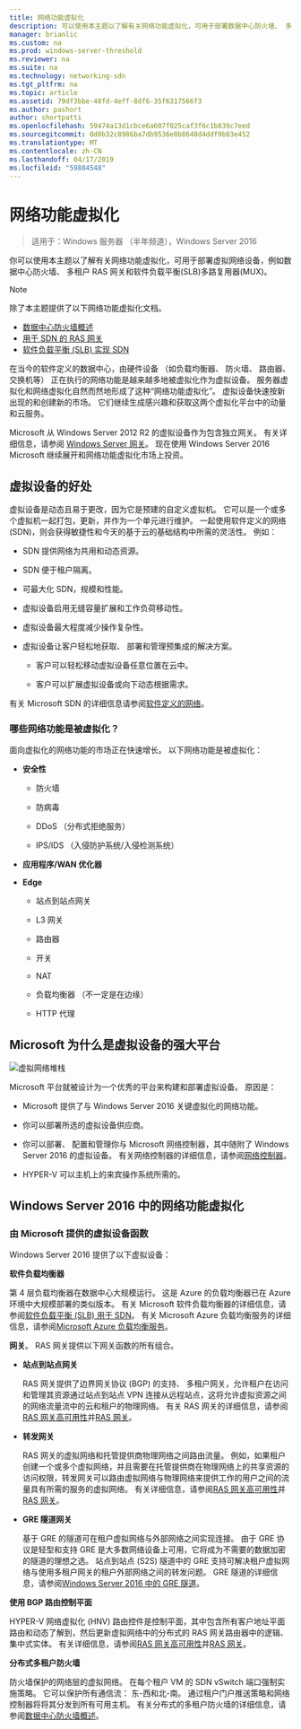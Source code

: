 ```yaml
---
title: 网络功能虚拟化
description: 可以使用本主题以了解有关网络功能虚拟化，可用于部署数据中心防火墙、 多租户 RAS 网关和软件负载平衡 (SLB) 在 Windows Server 2016 中的虚拟网络设备。
manager: brianlic
ms.custom: na
ms.prod: windows-server-threshold
ms.reviewer: na
ms.suite: na
ms.technology: networking-sdn
ms.tgt_pltfrm: na
ms.topic: article
ms.assetid: 79df3bbe-48fd-4eff-8df6-35f6317566f3
ms.author: pashort
author: shortpatti
ms.openlocfilehash: 59474a13d1cbce6a607f025caf3f6c1b839c7eed
ms.sourcegitcommit: 0d0b32c8986ba7db9536e0b8648d4ddf9b03e452
ms.translationtype: MT
ms.contentlocale: zh-CN
ms.lasthandoff: 04/17/2019
ms.locfileid: "59884548"
---
```

# <a name="network-function-virtualization"></a>网络功能虚拟化

>适用于：Windows 服务器 （半年频道），Windows Server 2016

你可以使用本主题以了解有关网络功能虚拟化，可用于部署虚拟网络设备，例如数据中心防火墙、 多租户 RAS 网关和软件负载平衡\(SLB\)多路复用器\(MUX\)。
  
>[!NOTE]  
>除了本主题提供了以下网络功能虚拟化文档。  
> - [数据中心防火墙概述](../../../sdn/technologies/network-function-virtualization/../../../sdn/technologies/network-function-virtualization/Datacenter-Firewall-Overview.md)  
> - [用于 SDN 的 RAS 网关](../../../sdn/technologies/network-function-virtualization/RAS-Gateway-for-SDN.md)  
> - [软件负载平衡 (SLB) 实现 SDN](../../../sdn/technologies/network-function-virtualization/Software-Load-Balancing--SLB--for-SDN.md)  
  
在当今的软件定义的数据中心，由硬件设备 （如负载均衡器、 防火墙、 路由器、 交换机等） 正在执行的网络功能是越来越多地被虚拟化作为虚拟设备。 服务器虚拟化和网络虚拟化自然而然地形成了这种“网络功能虚拟化”。 虚拟设备快速按新出现的和创建新的市场。 它们继续生成感兴趣和获取这两个虚拟化平台中的动量和云服务。  
  
Microsoft 从 Windows Server 2012 R2 的虚拟设备作为包含独立网关。 有关详细信息，请参阅 [Windows Server 网关](https://technet.microsoft.com/library/dn313101.aspx)。 现在使用 Windows Server 2016 Microsoft 继续展开和网络功能虚拟化市场上投资。  
  
## <a name="virtual-appliance-benefits"></a>虚拟设备的好处  
虚拟设备是动态且易于更改，因为它是预建的自定义虚拟机。 它可以是一个或多个虚拟机一起打包，更新，并作为一个单元进行维护。 一起使用软件定义的网络 (SDN)，则会获得敏捷性和今天的基于云的基础结构中所需的灵活性。 例如：  
  
-   SDN 提供网络为共用和动态资源。  
  
-   SDN 便于租户隔离。  
  
-   可最大化 SDN，规模和性能。  
  
-   虚拟设备启用无缝容量扩展和工作负荷移动性。  
  
-   虚拟设备最大程度减少操作复杂性。  
  
-   虚拟设备让客户轻松地获取、 部署和管理预集成的解决方案。  
  
    -   客户可以轻松移动虚拟设备任意位置在云中。  
  
    -   客户可以扩展虚拟设备或向下动态根据需求。  
  
有关 Microsoft SDN 的详细信息请参阅[软件定义的网络](https://technet.microsoft.com/windows-server-docs/networking/sdn/software-defined-networking--sdn-)。  
  
### <a name="what-network-functions-are-being-virtualized"></a>哪些网络功能是被虚拟化？  
面向虚拟化的网络功能的市场正在快速增长。 以下网络功能是被虚拟化：  
  
-   **安全性**  
  
    -   防火墙  
  
    -   防病毒  
  
    -   DDoS （分布式拒绝服务）  
  
    -   IPS/IDS （入侵防护系统/入侵检测系统）  
  
-   **应用程序/WAN 优化器**  
  
-   **Edge**  
  
    -   站点到站点网关  
  
    -   L3 网关  
  
    -   路由器  
  
    -   开关  
  
    -   NAT  
  
    -   负载均衡器 （不一定是在边缘）  
  
    -   HTTP 代理  
  
## <a name="why-microsoft-is-a-great-platform-for-virtual-appliances"></a>Microsoft 为什么是虚拟设备的强大平台  
![虚拟网络堆栈](../../../media/Network-Function-Virtualization/Microsoft-Network-Function-Virtualization.png)  
  
Microsoft 平台就被设计为一个优秀的平台来构建和部署虚拟设备。 原因是：  
  
-   Microsoft 提供了与 Windows Server 2016 关键虚拟化的网络功能。  
  
-   你可以部署所选的虚拟设备供应商。  
  
-   你可以部署、 配置和管理你与 Microsoft 网络控制器，其中随附了 Windows Server 2016 的虚拟设备。 有关网络控制器的详细信息，请参阅[网络控制器](../../../sdn/technologies/network-controller/Network-Controller.md)。  
  
-   HYPER-V 可以主机上的来宾操作系统所需的。  
  
## <a name="network-function-virtualization-in-windows-server-2016"></a>Windows Server 2016 中的网络功能虚拟化  
  
### <a name="virtual-appliances-functions-provided-by-microsoft"></a>由 Microsoft 提供的虚拟设备函数  
Windows Server 2016 提供了以下虚拟设备：  
  
**软件负载均衡器**  
  
第 4 层负载均衡器在数据中心大规模运行。 这是 Azure 的负载均衡器已在 Azure 环境中大规模部署的类似版本。 有关 Microsoft 软件负载均衡器的详细信息，请参阅[软件负载平衡 (SLB) 用于 SDN](https://technet.microsoft.com/library/mt632286.aspx)。 有关 Microsoft Azure 负载均衡服务的详细信息，请参阅[Microsoft Azure 负载均衡服务](https://azure.microsoft.com/blog/2014/04/08/microsoft-azure-load-balancing-services/)。  
  
**网关**。 RAS 网关提供以下网关函数的所有组合。  
  
-   **站点到站点网关**  
  
    RAS 网关提供了边界网关协议 (BGP) 的支持、 多租户网关，允许租户在访问和管理其资源通过站点到站点 VPN 连接从远程站点，这将允许虚拟资源之间的网络流量流中的云和租户的物理网络。 有关 RAS 网关的详细信息，请参阅[RAS 网关高可用性](https://technet.microsoft.com/library/mt631692.aspx)并[RAS 网关](https://technet.microsoft.com/library/mt626650.aspx)。  
  
-   **转发网关**  
  
    RAS 网关的虚拟网络和托管提供商物理网络之间路由流量。 例如，如果租户创建一个或多个虚拟网络，并且需要在托管提供商在物理网络上的共享资源的访问权限，转发网关可以路由虚拟网络与物理网络来提供工作的用户之间的流量具有所需的服务的虚拟网络。 有关详细信息，请参阅[RAS 网关高可用性](https://technet.microsoft.com/library/mt631692.aspx)并[RAS 网关](https://technet.microsoft.com/library/mt626650.aspx)。  
  
-   **GRE 隧道网关**  
  
    基于 GRE 的隧道可在租户虚拟网络与外部网络之间实现连接。 由于 GRE 协议是轻型和支持 GRE 是大多数网络设备上可用，它将成为不需要的数据加密的隧道的理想之选。 站点到站点 (S2S) 隧道中的 GRE 支持可解决租户虚拟网络与使用多租户网关的租户外部网络之间的转发问题。 GRE 隧道的详细信息，请参阅[Windows Server 2016 中的 GRE 隧道](https://technet.microsoft.com/library/dn765485.aspx)。  
  
**使用 BGP 路由控制平面**  
  
HYPER-V 网络虚拟化 (HNV) 路由控件是控制平面，其中包含所有客户地址平面路由和动态了解到，然后更新虚拟网络中的分布式的 RAS 网关路由器中的逻辑、 集中式实体。 有关详细信息，请参阅[RAS 网关高可用性](https://technet.microsoft.com/library/mt631692.aspx)并[RAS 网关](https://technet.microsoft.com/library/mt626650.aspx)。  
  
**分布式多租户防火墙**  
  
防火墙保护的网络层的虚拟网络。 在每个租户 VM 的 SDN vSwitch 端口强制实施策略。 它可以保护所有通信流： 东-西和北-南。 通过租户门户推送策略和网络控制器将将其分发到所有可用主机。 有关分布式的多租户防火墙的详细信息，请参阅[数据中心防火墙概述](../../../sdn/technologies/network-function-virtualization/../../../sdn/technologies/network-function-virtualization/Datacenter-Firewall-Overview.md)。  
  


